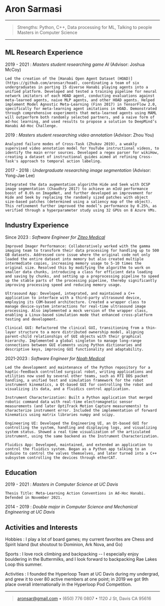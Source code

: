 Aron Sarmasi
=========================

----

>  Strengths: Python, C++, Data processing for ML, Talking to people\
>  Masters in Computer Science

----

ML Research Experience
----------------------

2019 - 2021
:   *Masters student researching game AI* (Advisor: Joshua McCoy)

    Led the creation of the [Hanabi Open Agent Dataset (HOAD)](https://github.com/aronsar/hoad), coordinating a team of six undergraduates in porting 15 diverse Hanabi playing agents into a unified platform. Developed and tested a training pipeline for neural network imitators of each HOAD agent, conducting evaluations against meta-learned agents, naive MLP agents, and other HOAD agents. Helped implement Model Agnostic Meta-Learning (Finn 2017) in TensorFlow 2.0, specifically for meta-learning agent imitations in HOAD. Demonstrated through comprehensive experiments that meta-learned agents using MAML will outperform both randomly selected partners, and a naive form of ad-hoc learning, and used results to propose a solution to DeepMind’s Hanabi Ad-Hoc Challenge.

2019
:   *Masters student researching video annotation* (Advisor: Zhou You)

    Analyzed failure modes of Cross-Task (Zhukov 2019), a weakly supervised video annotation model for YouTube instructional videos, to identify the main error sources. Developed a regex parser for wikiHow, creating a dataset of instructional guides aimed at refining Cross-Task's approach to temporal action labeling.

2017 - 2018
:   *Undergraduate researching image segmentation* (Advisor: Yong-Jae Lee)

    Integrated the data augmentation algorithm Hide and Seek with DCSP image segmentation (Chaudhry 2017) to achieve an mIoU performance boost of 0.6% on ImageNet, and further developed an improvement for Hide and Seek by replacing the randomly sized patches with object size-based patches (determined using a saliency map of the object). This refinement further improved the model’s performance by 0.25%, as verified through a hyperparameter study using 32 GPUs on 8 Azure VMs.

Industry Experience
--------------------

Since 2023
:   *Software Engineer for [Ziteo Medical](https://ziteo.com/)*
    
    Improved Imager Performance: Collaboratively worked with the gamma imaging team to transform their data processing for handling up to 500 GB datasets. Addressed core issue where the original code not only loaded the entire dataset into memory but also created multiple intermediate copies, increasing memory usage to 5-10 times the original size. Resolved this by modifying the algorithm to work on smaller data chunks, introducing a class for efficient data loading and saving by chunks, and setting up a preprocessing pipeline to speed up the stable parts of the processing pipeline, thereby significantly improving processing speed and reducing memory usage.

    Ultrasound App: Developed, integrated, and maintained a C++ application to interface with a third-party ultrasound device, employing its COM-based architecture. Created a wrapper class to manage device-system interactions for real-time ultrasound image processing. Also implemented a mock version of the wrapper class, enabling a Linux-based simulation mode that enhanced cross-platform testing and development.

    Clinical GUI: Refactored the clinical GUI, transitioning from a thin-layer structure to a more distributed ownership model, aligning parent-child relationships of GUI objects with their graphical hierarchy. Implemented a global singleton to manage long-range connections between GUI elements using Python dictionaries and descriptive keys, improving GUI functionality and adaptability.


2021-2023
:   *Software Engineer for [Noah Medical](https://www.noahmed.com/)*
    
    Led the development and maintenance of the Python repository for a haptic-feedback controlled surgical robot, writing applications and utilities now used by several other teams, such as RTI DDS packet handling, a unified test and simulation framework for the robot instrument kinematics, a Qt-based GUI for controlling the robot and visualizing its data, and a fluidics control application.

    Instrument Characterization: Built a Python application that merged robotic command data with real-time electromagnetic sensor measurements (and later OptiTrack Motion Capture measurements) to characterize instrument error. Included the implementation of forward kinematics using matrix libraries numpy and scipy.

    Engineering UI: Developed the Engineering UI, an Qt-based GUI for controlling the system, handling and displaying logs, and visualizing system status. Showed a real time visualization of the articulated instrument, using the same backend as the Instrument Characterization.

    Fluidics App: Developed, maintained, and extended an application to control the fluidics system. Began as a Python app talking to an arduino to control the valves themselves, and later turned into a C++ subsystem controlling the devices through etherCAT.


Education
---------

2019 - 2021
:   *Masters in Computer Science at UC Davis*

    Thesis Title: Meta-Learning Action Conventions in Ad-Hoc Hanabi.
    Defended in November 2021.

2014 - 2019
:   *Double major in Computer Science and Mechanical Engineering at UC Davis*

Activities and Interests
------------------------

Hobbies
:   I play a lot of board games; my current favorites are Chess and Spirit Island (but shoutout to Dominion, Ark Nova, and Go)

Sports
:   I love rock climbing and backpacking -- I especially enjoy bouldering in the Buttermilks, and I look forward to backpacking Rae Lakes Loop this summer.

Activities
:   I founded the Hyperloop Team at UC Davis during my undergrad, and grew it to over 80 active members at one point; in 2019 we got 9th place overall internationally in the Hyperloop Pod Competition.

----

> <aronsar@gmail.com> • (650) 776 0807 • 1120 J St, Davis CA 95616
